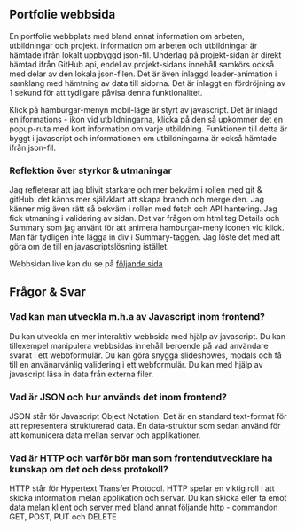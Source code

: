 ## Portfolie webbsida
En portfolie webbplats med bland annat information om arbeten, utbildningar och projekt. information om arbeten och utbildningar är hämtade ifrån lokalt uppbyggd json-fil. Underlag på projekt-sidan är direkt hämtad ifrån GitHub api, endel av projekt-sidans innehåll samkörs också med delar av den lokala json-filen. Det är även inlaggd loader-animation i samklang med hämtning av data till sidorna. Det är inlaggt en fördröjning av 1 sekund för att tydligare påvisa denna funktionalitet. 

Klick på hamburgar-menyn mobil-läge är styrt av javascript. Det är inlagd en iformations - ikon vid utbildningarna, klicka på den så upkommer det en popup-ruta med kort information om varje utbildning. Funktionen till detta är byggt i javascript och informationen om utbildningarna är också hämtade ifrån json-fil.

### Reflektion över styrkor & utmaningar
Jag refleterar att jag blivit starkare och mer bekväm i rollen med git & gitHub. det känns mer självklart att skapa branch och merge den. Jag känner mig även rätt så bekväm i rollen med fetch och API hantering. 
Jag fick utmaning i validering av sidan. Det var frågon om html tag Details och Summary som jag använt för att animera hamburgar-meny iconen vid klick. Man fär tydligen inte lägga in div i Summary-taggen. Jag löste det med att göra om de till en javascriptslösning istället.

Webbsidan live kan du se på [följande sida](https://kaj-portfolio-site.netlify.app/)

## Frågor & Svar

### Vad kan man utveckla m.h.a av Javascript inom frontend?
Du kan utveckla en mer interaktiv webbsida med hjälp av javascript. Du kan tillexempel manipulera webbsidas innehåll beroende på vad användare svarat i ett webbformulär. Du kan göra snygga slideshowes, modals och få till en använarvänlig validering i ett webformulär.
Du kan med hjälp av javascript läsa in data från externa filer.

### Vad är JSON och hur används det inom frontend?
JSON står för Javascript Object Notation. Det är en standard text-format för att representera strukturerad data. En data-struktur som sedan använd för att komunicera data mellan servar och applikationer.

### Vad är HTTP och varför bör man som frontendutvecklare ha kunskap om det och dess protokoll?
HTTP står för Hypertext Transfer Protocol. HTTP spelar en viktig roll i att skicka information melan applikation och servar. Du kan skicka eller ta emot data melan klient och server med bland annat följande http - commandon GET, POST, PUT och DELETE











# 
